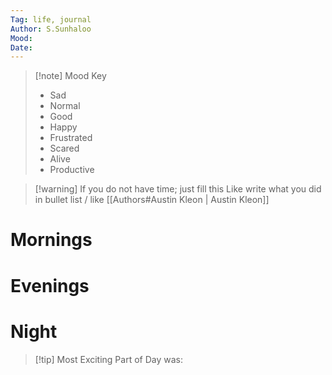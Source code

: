 ```yaml
---
Tag: life, journal
Author: S.Sunhaloo
Mood: 
Date:
---
```


>[!note] Mood Key
>- Sad
>- Normal
>- Good
>- Happy
>- Frustrated
>- Scared
>- Alive
>- Productive

>[!warning] If you do not have time; just fill this
>Like write what you did in bullet list / like [[Authors#Austin Kleon | Austin Kleon]]

# Mornings



# Evenings



# Night

>[!tip] Most Exciting Part of Day was:
>